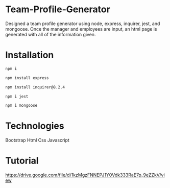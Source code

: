 # Team-Profile-Generator
Designed a team profile generator using node, express, inquirer, jest, and mongoose. Once the manager and employees 
are input, an html page is generated with all of the information given. 

# Installation
```bash
npm i
```
```bash
npm install express
```
```bash
npm install inquirer@8.2.4
```
```bash
npm i jest
```
```bash
npm i mongoose
```

# Technologies
Bootstrap
Html
Css
Javascript

# Tutorial


https://drive.google.com/file/d/1kzMgzFNNEPJ1Y0Vdk333RaE7p_9eZZkV/view


